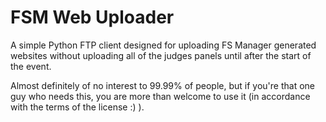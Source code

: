 # FSM Web Uploader

A simple Python FTP client designed for uploading FS Manager generated websites without uploading all of the judges panels until after the start of the event.

Almost definitely of no interest to 99.99% of people, but if you're that one guy who needs this, you are more than welcome to use it (in accordance with the terms of the license :) ).
